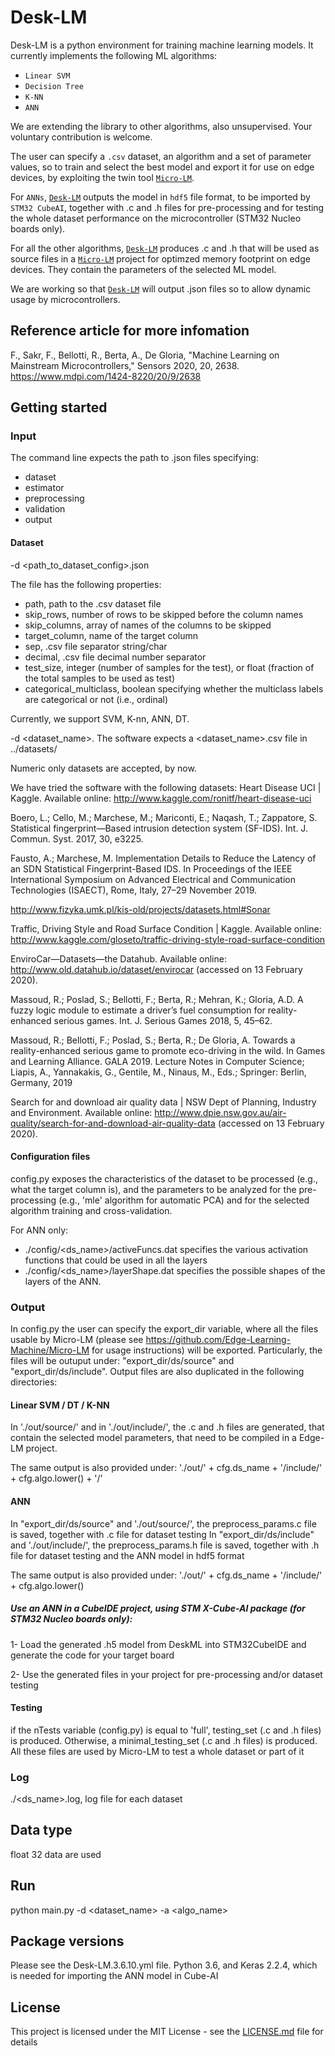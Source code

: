 # Desk-LM
Desk-LM is a python environment for training machine learning models. It currently implements the following ML algorithms:

- `Linear SVM`
- `Decision Tree`
- `K-NN`
- `ANN`

We are extending the library to other algorithms, also unsupervised. Your voluntary contribution is welcome.

The user can specify a `.csv` dataset, an algorithm and a set of parameter values, so to train and select the best model and export it for use on edge devices, by exploiting the twin tool [`Micro-LM`](https://github.com/Edge-Learning-Machine/Micro-LM).

For `ANNs`, [`Desk-LM`](https://github.com/Edge-Learning-Machine/Desk-LM) outputs the model in `hdf5` file format, to be imported by `STM32 CubeAI`, together with .c and .h files for pre-processing and for testing the whole dataset performance on the microcontroller (STM32 Nucleo boards only).

For all the other algorithms, [`Desk-LM`](https://github.com/Edge-Learning-Machine/Desk-LM) produces .c and .h that will be used as source files in a [`Micro-LM`](https://github.com/Edge-Learning-Machine/Micro-LM) project for optimzed memory footprint on edge devices. They contain the parameters of the selected ML model.

We are working so that [`Desk-LM`](https://github.com/Edge-Learning-Machine/Desk-LM) will output .json files so to allow dynamic usage by microcontrollers.

## Reference article for more infomation
F., Sakr, F., Bellotti, R., Berta, A., De Gloria, "Machine Learning on Mainstream Microcontrollers," Sensors 2020, 20, 2638.
https://www.mdpi.com/1424-8220/20/9/2638

## Getting started

### Input

The command line expects the path to .json files specifying:
- dataset
- estimator
- preprocessing
- validation
- output

#### Dataset
-d <path_to_dataset_config>.json

The file has the following properties:
- path, path to the .csv dataset file 
- skip_rows, number of rows to be skipped before the column names
- skip_columns, array of names of the columns to be skipped
- target_column, name of the target column
- sep, .csv file separator string/char
- decimal, .csv file decimal number separator
- test_size, integer (number of samples for the test), or float (fraction of the total samples to be used as test)
- categorical_multiclass, boolean specifying whether the multiclass labels are categorical or not (i.e., ordinal)




Currently, we support SVM, K-nn, ANN, DT.

-d <dataset_name>. The software expects a <dataset_name>.csv file in ../datasets/

Numeric only datasets are accepted, by now.

We have tried the software with the following datasets:
Heart Disease UCI | Kaggle. Available online: http://www.kaggle.com/ronitf/heart-disease-uci 

Boero, L.; Cello, M.; Marchese, M.; Mariconti, E.; Naqash, T.; Zappatore, S. Statistical fingerprint—Based intrusion detection system (SF-IDS). Int. J. Commun. Syst. 2017, 30, e3225.

Fausto, A.; Marchese, M. Implementation Details to Reduce the Latency of an SDN Statistical Fingerprint-Based IDS. In Proceedings of the IEEE International Symposium on Advanced Electrical and Communication Technologies (ISAECT), Rome, Italy, 27–29 November 2019.

http://www.fizyka.umk.pl/kis-old/projects/datasets.html#Sonar 

Traffic, Driving Style and Road Surface Condition | Kaggle. Available online: http://www.kaggle.com/gloseto/traffic-driving-style-road-surface-condition

EnviroCar—Datasets—the Datahub. Available online: http://www.old.datahub.io/dataset/envirocar (accessed on 13 February 2020).

Massoud, R.; Poslad, S.; Bellotti, F.; Berta, R.; Mehran, K.; Gloria, A.D. A fuzzy logic module to estimate a driver’s fuel consumption for reality-enhanced serious games. Int. J. Serious Games 2018, 5, 45–62.

Massoud, R.; Bellotti, F.; Poslad, S.; Berta, R.; De Gloria, A. Towards a reality-enhanced serious game to promote eco-driving in the wild. In Games and Learning Alliance. GALA 2019. Lecture Notes in Computer Science; Liapis, A., Yannakakis, G., Gentile, M., Ninaus, M., Eds.; Springer: Berlin, Germany, 2019

Search for and download air quality data | NSW Dept of Planning, Industry and Environment. Available online: http://www.dpie.nsw.gov.au/air-quality/search-for-and-download-air-quality-data (accessed on 13 February 2020).



#### Configuration files
config.py exposes the characteristics of the dataset to be processed (e.g., what the target column is), and the parameters to be analyzed for the pre-processing (e.g., 'mle' algorithm for automatic PCA) and for the selected algorithm training and cross-validation.

For ANN only:
- ./config/\<ds_name\>/activeFuncs.dat specifies the various activation functions that could be used in all the layers
- ./config/\<ds_name\>/layerShape.dat specifies the possible shapes of the layers of the ANN.

### Output

In config.py the user can specify the export_dir variable, where all the files usable by Micro-LM (please see https://github.com/Edge-Learning-Machine/Micro-LM for usage instructions) will be exported. Particularly, the files will be outuput under: "export_dir/ds/source" and "export_dir/ds/include". Output files are also duplicated in the following directories:

#### Linear SVM / DT / K-NN 
In './out/source/' and in './out/include/', the .c and .h files are generated, that contain the selected model parameters, that need to be compiled in a Edge-LM project.

The same output is also provided under:
'./out/' + cfg.ds_name + '/include/' + cfg.algo.lower() + '/'

#### ANN
In "export_dir/ds/source" and './out/source/', the preprocess_params.c file is saved, together with .c file for dataset testing
In "export_dir/ds/include" and './out/include/', the preprocess_params.h file is saved, together with .h file for dataset testing and the ANN model in hdf5 format

The same output is also provided under:
'./out/' + cfg.ds_name + '/include/' + cfg.algo.lower()

##### Use an ANN in a CubeIDE project, using STM X-Cube-AI package (for STM32 Nucleo boards only): 
1- Load the generated .h5 model from DeskML into STM32CubeIDE and generate the code for your target board

2- Use the generated files in your project for pre-processing and/or dataset testing

#### Testing
if the nTests variable (config.py) is equal to 'full', testing_set (.c and .h files) is produced.
Otherwise, a minimal_testing_set (.c and .h files) is produced.
All these files are used by Micro-LM to test a whole dataset or part of it

### Log
./\<ds_name\>.log, log file for each dataset 

## Data type
float 32 data are used

## Run
python main.py -d <dataset_name> -a <algo_name>

## Package versions
Please see the Desk-LM.3.6.10.yml file. Python 3.6, and Keras 2.2.4, which is needed for importing the ANN model in Cube-AI

## License
This project is licensed under the MIT License - see the [LICENSE.md](https://github.com/Edge-Learning-Machine/Desk-LM-new/blob/master/LICENSE) file for details

